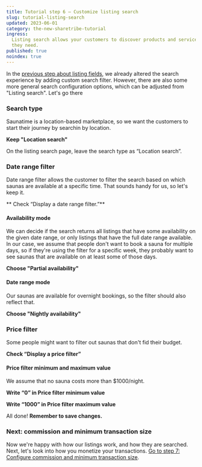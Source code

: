 ```yaml
---
title: Tutorial step 6 – Customize listing search
slug: tutorial-listing-search
updated: 2023-06-01
category: the-new-sharetribe-tutorial
ingress:
  Listing search allows your customers to discover products and services
  they need.
published: true
noindex: true
---
```


In the [previous step about listing fields](./tutorial-listing-fields),
we already altered the search experience by adding custom search filter.
However, there are also some more general search configuration options,
which can be adjusted from "Listing search". Let's go there

### Search type

Saunatime is a location-based marketplace, so we want the customers to
start their journey by searchin by location.

**Keep "Location search"**

On the listing search page, leave the search type as “Location search”.

### Date range filter

Date range filter allows the customer to filter the search based on
which saunas are available at a specific time. That sounds handy for us,
so let's keep it.

** Check “Display a date range filter.”**

#### Availability mode

We can decide if the search returns all listings that have some
availability on the given date range, or only listings that have the
full date range available. In our case, we assume that people don't want
to book a sauna for multiple days, so if they're using the filter for a
specific week, they probably want to see saunas that are available on at
least some of those days.

**Choose "Partial availability"**

#### Date range mode

Our saunas are available for overnight bookings, so the filter should
also reflect that.

**Choose "Nightly availability"**

### Price filter

Some people might want to filter out saunas that don't fid their budget.

**Check “Display a price filter”**

#### Price filter minimum and maximum value

We assume that no sauna costs more than \$1000/night.

**Write “0” in Price filter minimum value**

**Write “1000” in Price filter maximum value**

All done! **Remember to save changes.**

### Next: commission and minimum transaction size

Now we're happy with how our listings work, and how they are searched.
Next, let's look into how you monetize your transactions.
[Go to step 7: Configure commission and minimum transaction size](./tutorial-commission-tx-size).
